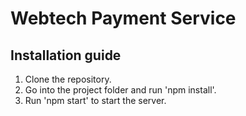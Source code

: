 # Webtech Payment Service

## Installation guide

1. Clone the repository.
2. Go into the project folder and run 'npm install'.
3. Run 'npm start' to start the server.